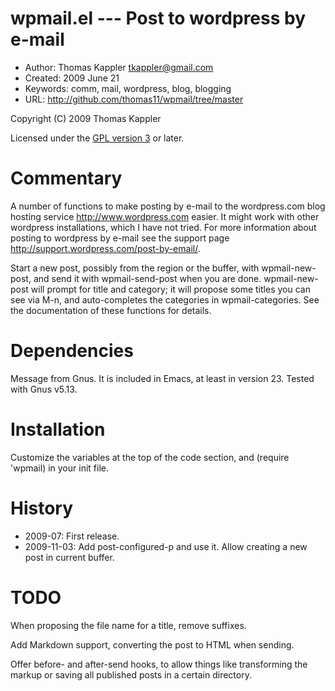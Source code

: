 # wpmail.el --- Post to wordpress by e-mail

* Author: Thomas Kappler <tkappler@gmail.com>
* Created: 2009 June 21
* Keywords: comm, mail, wordpress, blog, blogging
* URL: <http://github.com/thomas11/wpmail/tree/master>

Copyright (C) 2009 Thomas Kappler

Licensed under the [GPL version 3](http://www.gnu.org/licenses/) or later.

# Commentary

A number of functions to make posting by e-mail to the
wordpress.com blog hosting service <http://www.wordpress.com>
easier.  It might work with other wordpress installations, which I
have not tried.  For more information about posting to wordpress by
e-mail see the support page
<http://support.wordpress.com/post-by-email/>.

Start a new post, possibly from the region or the buffer, with
wpmail-new-post, and send it with wpmail-send-post when you are
done.  wpmail-new-post will prompt for title and category; it will
propose some titles you can see via M-n, and auto-completes the
categories in wpmail-categories.  See the documentation of these
functions for details.

# Dependencies
Message from Gnus.  It is included in Emacs, at least in version
23.  Tested with Gnus v5.13.

# Installation
Customize the variables at the top of the code section, and
(require 'wpmail) in your init file.

# History
* 2009-07:    First release.
* 2009-11-03: Add post-configured-p and use it. Allow creating a new
            post in current buffer.

# TODO

When proposing the file name for a title, remove suffixes.

Add Markdown support, converting the post to HTML when sending.

Offer before- and after-send hooks, to allow things like
transforming the markup or saving all published posts in a certain
directory.


